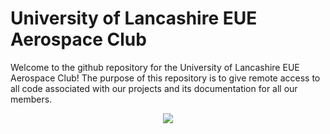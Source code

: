 # University of Lancashire EUE Aerospace Club

Welcome to the github repository for the University of Lancashire EUE Aerospace Club! The purpose of this repository is to give remote access to all code associated with our projects and its documentation for all our members.
<div align="center">
  <img src="https://ik.imagekit.io/jnevmpukg/UCLan%20EG%20Aerospace%20Club%20Brand%20Guidelines_20250809_200712_%D9%A0%D9%A0%D9%A0%D9%A0-6(1).png2">
</div>
